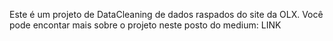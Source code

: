 Este é um projeto de DataCleaning de dados raspados do site da OLX. Você pode encontar mais sobre o projeto neste posto do medium: LINK
